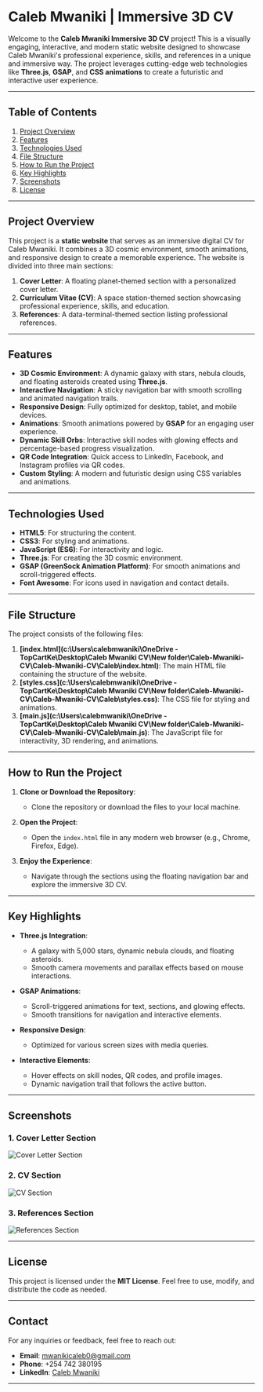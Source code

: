 # Caleb Mwaniki | Immersive 3D CV

Welcome to the **Caleb Mwaniki Immersive 3D CV** project! This is a visually engaging, interactive, and modern static website designed to showcase Caleb Mwaniki's professional experience, skills, and references in a unique and immersive way. The project leverages cutting-edge web technologies like **Three.js**, **GSAP**, and **CSS animations** to create a futuristic and interactive user experience.

---

## Table of Contents

1. [Project Overview](#project-overview)
2. [Features](#features)
3. [Technologies Used](#technologies-used)
4. [File Structure](#file-structure)
5. [How to Run the Project](#how-to-run-the-project)
6. [Key Highlights](#key-highlights)
7. [Screenshots](#screenshots)
8. [License](#license)

---

## Project Overview

This project is a **static website** that serves as an immersive digital CV for Caleb Mwaniki. It combines a 3D cosmic environment, smooth animations, and responsive design to create a memorable experience. The website is divided into three main sections:

1. **Cover Letter**: A floating planet-themed section with a personalized cover letter.
2. **Curriculum Vitae (CV)**: A space station-themed section showcasing professional experience, skills, and education.
3. **References**: A data-terminal-themed section listing professional references.

---

## Features

- **3D Cosmic Environment**: A dynamic galaxy with stars, nebula clouds, and floating asteroids created using **Three.js**.
- **Interactive Navigation**: A sticky navigation bar with smooth scrolling and animated navigation trails.
- **Responsive Design**: Fully optimized for desktop, tablet, and mobile devices.
- **Animations**: Smooth animations powered by **GSAP** for an engaging user experience.
- **Dynamic Skill Orbs**: Interactive skill nodes with glowing effects and percentage-based progress visualization.
- **QR Code Integration**: Quick access to LinkedIn, Facebook, and Instagram profiles via QR codes.
- **Custom Styling**: A modern and futuristic design using CSS variables and animations.

---

## Technologies Used

- **HTML5**: For structuring the content.
- **CSS3**: For styling and animations.
- **JavaScript (ES6)**: For interactivity and logic.
- **Three.js**: For creating the 3D cosmic environment.
- **GSAP (GreenSock Animation Platform)**: For smooth animations and scroll-triggered effects.
- **Font Awesome**: For icons used in navigation and contact details.

---

## File Structure

The project consists of the following files:

1. **[index.html](c:\Users\calebmwaniki\OneDrive - TopCartKe\Desktop\Caleb Mwaniki CV\New folder\Caleb-Mwaniki-CV\Caleb-Mwaniki-CV\Caleb\index.html)**: The main HTML file containing the structure of the website.
2. **[styles.css](c:\Users\calebmwaniki\OneDrive - TopCartKe\Desktop\Caleb Mwaniki CV\New folder\Caleb-Mwaniki-CV\Caleb-Mwaniki-CV\Caleb\styles.css)**: The CSS file for styling and animations.
3. **[main.js](c:\Users\calebmwaniki\OneDrive - TopCartKe\Desktop\Caleb Mwaniki CV\New folder\Caleb-Mwaniki-CV\Caleb-Mwaniki-CV\Caleb\main.js)**: The JavaScript file for interactivity, 3D rendering, and animations.

---

## How to Run the Project

1. **Clone or Download the Repository**:
   - Clone the repository or download the files to your local machine.

2. **Open the Project**:
   - Open the `index.html` file in any modern web browser (e.g., Chrome, Firefox, Edge).

3. **Enjoy the Experience**:
   - Navigate through the sections using the floating navigation bar and explore the immersive 3D CV.

---

## Key Highlights

- **Three.js Integration**:
  - A galaxy with 5,000 stars, dynamic nebula clouds, and floating asteroids.
  - Smooth camera movements and parallax effects based on mouse interactions.

- **GSAP Animations**:
  - Scroll-triggered animations for text, sections, and glowing effects.
  - Smooth transitions for navigation and interactive elements.

- **Responsive Design**:
  - Optimized for various screen sizes with media queries.

- **Interactive Elements**:
  - Hover effects on skill nodes, QR codes, and profile images.
  - Dynamic navigation trail that follows the active button.

---

## Screenshots

### 1. Cover Letter Section
![Cover Letter Section](https://via.placeholder.com/800x400)

### 2. CV Section
![CV Section](https://via.placeholder.com/800x400)

### 3. References Section
![References Section](https://via.placeholder.com/800x400)

---

## License

This project is licensed under the **MIT License**. Feel free to use, modify, and distribute the code as needed.

---

## Contact

For any inquiries or feedback, feel free to reach out:

- **Email**: mwanikicaleb0@gmail.com
- **Phone**: +254 742 380195
- **LinkedIn**: [Caleb Mwaniki](https://www.linkedin.com/in/caleb-mwaniki-56960832a/)

---
